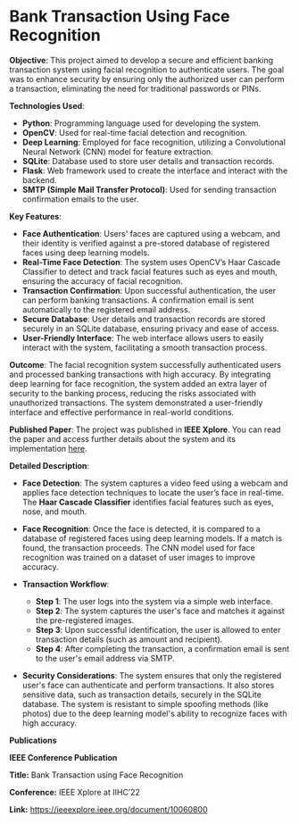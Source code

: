 # Bank Transaction Using Face Recognition

**Objective**: This project aimed to develop a secure and efficient banking transaction system using facial recognition to authenticate users. The goal was to enhance security by ensuring only the authorized user can perform a transaction, eliminating the need for traditional passwords or PINs.

**Technologies Used**:
- **Python**: Programming language used for developing the system.
- **OpenCV**: Used for real-time facial detection and recognition.
- **Deep Learning**: Employed for face recognition, utilizing a Convolutional Neural Network (CNN) model for feature extraction.
- **SQLite**: Database used to store user details and transaction records.
- **Flask**: Web framework used to create the interface and interact with the backend.
- **SMTP (Simple Mail Transfer Protocol)**: Used for sending transaction confirmation emails to the user.

**Key Features**:
- **Face Authentication**: Users' faces are captured using a webcam, and their identity is verified against a pre-stored database of registered faces using deep learning models.
- **Real-Time Face Detection**: The system uses OpenCV’s Haar Cascade Classifier to detect and track facial features such as eyes and mouth, ensuring the accuracy of facial recognition.
- **Transaction Confirmation**: Upon successful authentication, the user can perform banking transactions. A confirmation email is sent automatically to the registered email address.
- **Secure Database**: User details and transaction records are stored securely in an SQLite database, ensuring privacy and ease of access.
- **User-Friendly Interface**: The web interface allows users to easily interact with the system, facilitating a smooth transaction process.

**Outcome**: The facial recognition system successfully authenticated users and processed banking transactions with high accuracy. By integrating deep learning for face recognition, the system added an extra layer of security to the banking process, reducing the risks associated with unauthorized transactions. The system demonstrated a user-friendly interface and effective performance in real-world conditions.

**Published Paper**: The project was published in **IEEE Xplore**. You can read the paper and access further details about the system and its implementation [here](https://ieeexplore.ieee.org/document/10060800).

**Detailed Description**:
- **Face Detection**: The system captures a video feed using a webcam and applies face detection techniques to locate the user’s face in real-time. The **Haar Cascade Classifier** identifies facial features such as eyes, nose, and mouth.
  
- **Face Recognition**: Once the face is detected, it is compared to a database of registered faces using deep learning models. If a match is found, the transaction proceeds. The CNN model used for face recognition was trained on a dataset of user images to improve accuracy.

- **Transaction Workflow**: 
    - **Step 1**: The user logs into the system via a simple web interface.
    - **Step 2**: The system captures the user's face and matches it against the pre-registered images.
    - **Step 3**: Upon successful identification, the user is allowed to enter transaction details (such as amount and recipient).
    - **Step 4**: After completing the transaction, a confirmation email is sent to the user's email address via SMTP.

- **Security Considerations**: The system ensures that only the registered user's face can authenticate and perform transactions. It also stores sensitive data, such as transaction details, securely in the SQLite database. The system is resistant to simple spoofing methods (like photos) due to the deep learning model's ability to recognize faces with high accuracy.

 **Publications**
 
 **IEEE Conference Publication**
 
 **Title:** Bank Transaction using Face Recognition
 
 **Conference:** IEEE Xplore at IIHC’22
 
 **Link:** https://ieeexplore.ieee.org/document/10060800

